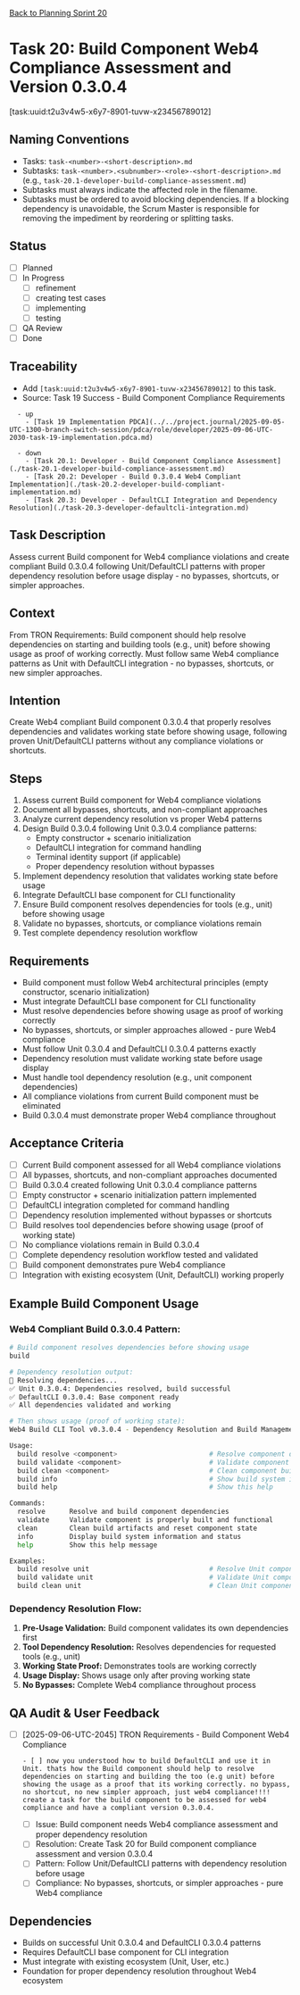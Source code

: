 [Back to Planning Sprint 20](./planning.md)

# Task 20: Build Component Web4 Compliance Assessment and Version 0.3.0.4
[task:uuid:t2u3v4w5-x6y7-8901-tuvw-x23456789012]

## Naming Conventions
- Tasks: `task-<number>-<short-description>.md`
- Subtasks: `task-<number>.<subnumber>-<role>-<short-description>.md` (e.g., `task-20.1-developer-build-compliance-assessment.md`)
- Subtasks must always indicate the affected role in the filename.
- Subtasks must be ordered to avoid blocking dependencies. If a blocking dependency is unavoidable, the Scrum Master is responsible for removing the impediment by reordering or splitting tasks.

## Status
- [ ] Planned
- [ ] In Progress
  - [ ] refinement
  - [ ] creating test cases
  - [ ] implementing
  - [ ] testing
- [ ] QA Review
- [ ] Done

## Traceability
- Add `[task:uuid:t2u3v4w5-x6y7-8901-tuvw-x23456789012]` to this task.
- Source: Task 19 Success - Build Component Compliance Requirements
```
  - up
    - [Task 19 Implementation PDCA](../../project.journal/2025-09-05-UTC-1300-branch-switch-session/pdca/role/developer/2025-09-06-UTC-2030-task-19-implementation.pdca.md)
```
```
  - down
    - [Task 20.1: Developer - Build Component Compliance Assessment](./task-20.1-developer-build-compliance-assessment.md)
    - [Task 20.2: Developer - Build 0.3.0.4 Web4 Compliant Implementation](./task-20.2-developer-build-compliant-implementation.md)
    - [Task 20.3: Developer - DefaultCLI Integration and Dependency Resolution](./task-20.3-developer-defaultcli-integration.md)
```

## Task Description
Assess current Build component for Web4 compliance violations and create compliant Build 0.3.0.4 following Unit/DefaultCLI patterns with proper dependency resolution before usage display - no bypasses, shortcuts, or simpler approaches.

## Context
From TRON Requirements: Build component should help resolve dependencies on starting and building tools (e.g., unit) before showing usage as proof of working correctly. Must follow same Web4 compliance patterns as Unit with DefaultCLI integration - no bypasses, shortcuts, or new simpler approaches.

## Intention
Create Web4 compliant Build component 0.3.0.4 that properly resolves dependencies and validates working state before showing usage, following proven Unit/DefaultCLI patterns without any compliance violations or shortcuts.

## Steps
1. Assess current Build component for Web4 compliance violations
2. Document all bypasses, shortcuts, and non-compliant approaches
3. Analyze current dependency resolution vs proper Web4 patterns
4. Design Build 0.3.0.4 following Unit 0.3.0.4 compliance patterns:
   - Empty constructor + scenario initialization
   - DefaultCLI integration for command handling
   - Terminal identity support (if applicable)
   - Proper dependency resolution without bypasses
5. Implement dependency resolution that validates working state before usage
6. Integrate DefaultCLI base component for CLI functionality
7. Ensure Build component resolves dependencies for tools (e.g., unit) before showing usage
8. Validate no bypasses, shortcuts, or compliance violations remain
9. Test complete dependency resolution workflow

## Requirements
- Build component must follow Web4 architectural principles (empty constructor, scenario initialization)
- Must integrate DefaultCLI base component for CLI functionality
- Must resolve dependencies before showing usage as proof of working correctly
- No bypasses, shortcuts, or simpler approaches allowed - pure Web4 compliance
- Must follow Unit 0.3.0.4 and DefaultCLI 0.3.0.4 patterns exactly
- Dependency resolution must validate working state before usage display
- Must handle tool dependency resolution (e.g., unit component dependencies)
- All compliance violations from current Build component must be eliminated
- Build 0.3.0.4 must demonstrate proper Web4 compliance throughout

## Acceptance Criteria
- [ ] Current Build component assessed for all Web4 compliance violations
- [ ] All bypasses, shortcuts, and non-compliant approaches documented
- [ ] Build 0.3.0.4 created following Unit 0.3.0.4 compliance patterns
- [ ] Empty constructor + scenario initialization pattern implemented
- [ ] DefaultCLI integration completed for command handling
- [ ] Dependency resolution implemented without bypasses or shortcuts
- [ ] Build resolves tool dependencies before showing usage (proof of working state)
- [ ] No compliance violations remain in Build 0.3.0.4
- [ ] Complete dependency resolution workflow tested and validated
- [ ] Build component demonstrates pure Web4 compliance
- [ ] Integration with existing ecosystem (Unit, DefaultCLI) working properly

## Example Build Component Usage

### **Web4 Compliant Build 0.3.0.4 Pattern:**

```bash
# Build component resolves dependencies before showing usage
build

# Dependency resolution output:
🔧 Resolving dependencies...
✅ Unit 0.3.0.4: Dependencies resolved, build successful
✅ DefaultCLI 0.3.0.4: Base component ready
✅ All dependencies validated and working

# Then shows usage (proof of working state):
Web4 Build CLI Tool v0.3.0.4 - Dependency Resolution and Build Management

Usage:
  build resolve <component>                       # Resolve component dependencies
  build validate <component>                      # Validate component build state
  build clean <component>                         # Clean component build artifacts
  build info                                      # Show build system info
  build help                                      # Show this help

Commands:
  resolve      Resolve and build component dependencies
  validate     Validate component is properly built and functional
  clean        Clean build artifacts and reset component state
  info         Display build system information and status
  help         Show this help message

Examples:
  build resolve unit                              # Resolve Unit component dependencies
  build validate unit                             # Validate Unit component working state
  build clean unit                                # Clean Unit component build
```

### **Dependency Resolution Flow:**
1. **Pre-Usage Validation:** Build component validates its own dependencies first
2. **Tool Dependency Resolution:** Resolves dependencies for requested tools (e.g., unit)
3. **Working State Proof:** Demonstrates tools are working correctly
4. **Usage Display:** Shows usage only after proving working state
5. **No Bypasses:** Complete Web4 compliance throughout process

## QA Audit & User Feedback
- [ ] [2025-09-06-UTC-2045] TRON Requirements - Build Component Web4 Compliance
  ```quote
  - [ ] now you understood how to build DefaultCLI and use it in Unit. thats how the Build component should help to resolve dependencies on starting and building the too (e.g unit) before showing the usage as a proof that its working correctly. no bypass, no shortcut, no new simpler approach, just web4 compliance!!!! create a task for the build component to be assessed for web4 compliance and have a compliant version 0.3.0.4.
  ```
  - [ ] Issue: Build component needs Web4 compliance assessment and proper dependency resolution
  - [ ] Resolution: Create Task 20 for Build component compliance assessment and version 0.3.0.4
  - [ ] Pattern: Follow Unit/DefaultCLI patterns with dependency resolution before usage
  - [ ] Compliance: No bypasses, shortcuts, or simpler approaches - pure Web4 compliance

## Dependencies
- Builds on successful Unit 0.3.0.4 and DefaultCLI 0.3.0.4 patterns
- Requires DefaultCLI base component for CLI integration
- Must integrate with existing ecosystem (Unit, User, etc.)
- Foundation for proper dependency resolution throughout Web4 ecosystem